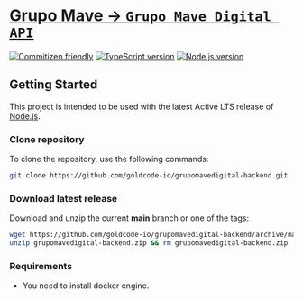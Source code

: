 # [Grupo Mave -> `Grupo Mave Digital API`](https://github.com/guilhermesantos001)

[![Commitizen friendly][commitizen-badge]][commitizen]
[![TypeScript version][ts-badge]][typescript-4-6]
[![Node.js version][nodejs-badge]][nodejs]

## Getting Started

This project is intended to be used with the latest Active LTS release of [Node.js][nodejs].

### Clone repository

To clone the repository, use the following commands:

```sh
git clone https://github.com/goldcode-io/grupomavedigital-backend.git
```

### Download latest release

Download and unzip the current **main** branch or one of the tags:

```sh
wget https://github.com/goldcode-io/grupomavedigital-backend/archive/main.zip -O grupomavedigital-backend.zip
unzip grupomavedigital-backend.zip && rm grupomavedigital-backend.zip
```

### Requirements

- You need to install docker engine.

[commitizen-badge]: https://img.shields.io/badge/commitizen-friendly-brightgreen.svg
[commitizen]: http://commitizen.github.io/cz-cli/
[ts-badge]: https://img.shields.io/badge/TypeScript-4.6-blue.svg
[nodejs-badge]: https://img.shields.io/badge/Node.js->=%2016.15-blue.svg
[nodejs]: https://nodejs.org/dist/latest-v16.x/docs/api/
[typescript-4-6]: https://devblogs.microsoft.com/typescript/announcing-typescript-4-6/
[license-badge]: https://img.shields.io/badge/license-APLv2-blue.svg
[repo-link]: https://github.com/grupomavedigital-backend/grupomavedigital-backend
